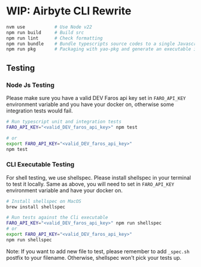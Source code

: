 # WIP: Airbyte CLI Rewrite

```sh
nvm use           # Use Node v22
npm run build     # Build src
npm run lint      # Check formatting
npm run bundle    # Bundle typescripts source codes to a single Javascript file
npm run pkg       # Packaging with yao-pkg and generate an executable in out/pkg folder
```

## Testing

### Node Js Testing

Please make sure you have a valid DEV Faros api key set in `FARO_API_KEY` environment variable and you have your docker on, otherwise some integration tests would fail.

```sh
# Run typescript unit and integration tests
FARO_API_KEY="<valid_DEV_faros_api_key>" npm test

# or
export FARO_API_KEY="<valid_DEV_faros_api_key>"
npm test

```

### CLI Executable Testing

For shell testing, we use shellspec. Please install shellspec in your terminal to test it locally.
Same as above, you will need to set in `FARO_API_KEY` environment variable and have your docker on.

```sh
# Install shellspec on MacOS
brew install shellspec

# Run tests against the Cli executable
FARO_API_KEY="<valid_DEV_faros_api_key>" npm run shellspec
# or
export FARO_API_KEY="<valid_DEV_faros_api_key>"
npm run shellspec
```

Note: If you want to add new file to test, please remember to add `_spec.sh` postfix to your filename. Otherwise, shellspec won't pick your tests up.
